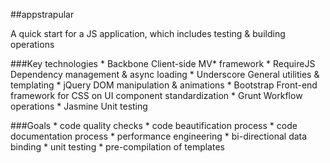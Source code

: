 ##appstrapular

A quick start for a JS application, which includes testing &amp; building operations


###Key technologies
	* Backbone 			Client-side MV* framework
	* RequireJS			Dependency management & async loading
	* Underscore		General utilities & templating
	* jQuery			DOM manipulation & animations
	* Bootstrap			Front-end framework for CSS on UI component standardization 
	* Grunt				Workflow operations
	* Jasmine			Unit testing


###Goals
	* code quality checks
	* code beautification process
	* code documentation process
	* performance engineering
	* bi-directional data binding
	* unit testing
	* pre-compilation of templates
